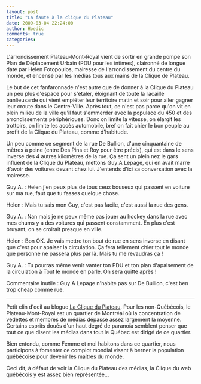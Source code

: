 ```yaml
---
layout: post
title: "La faute à la clique du Plateau"
date: 2009-03-04 22:24:00
author: Hoedic
comments: true
categories: 
---
```



L'arrondissement Plateau-Mont-Royal vient de sortir en grande pompe son Plan de Déplacement Urbain (PDU pour les intimes), claironné de longue date par Helen Fotopoulos, mairesse de l'arrondissement du centre du monde, et encensé par les médias tous aux mains de la Clique de Plateau.

Le but de cet fanfaronnade n'est autre que de donner à la Clique du Plateau un peu plus d'espace pour s'étaler, éloignant de toute la racaille banlieusarde qui vient empiéter leur territoire matin et soir pour aller gagner leur croute dans le Centre-Ville. Après tout, ce n'est pas parce qu'on vit en plein milieu de la ville qu'il faut s'emmerder avec la populace du 450 et des arrondissements périphériques. Donc on limite la vitesse, on élargit les trottoirs, on limite les accès automobile, bref on fait chier le bon peuple au profit de la Clique du Plateau, comme d'habitude.

Un peu comme ce segment de la rue De Bullion, d'une cinquantaine de mètres à peine (entre Des Pins et Roy pour être précis), qui est dans le sens inverse des 4 autres kilomètres de la rue. Ça sent un plein nez le gars influent de la Clique du Plateau, mettons Guy A Lepage, qui en avait marre d'avoir des voitures devant chez lui. J'entends d'ici sa conversation avec la mairesse.

Guy A. : Helen j'en peux plus de tous ceux bouseux qui passent en voiture sur ma rue, faut que tu fasses quelque chose.

Helen : Mais tu sais mon Guy, c'est pas facile, c'est aussi la rue des gens.

Guy A. : Nan mais je ne peux même pas jouer au hockey dans la rue avec mes chums y a des voitures qui passent constamment. En plus c'est bruyant, on se croirait presque en ville.

Helen : Bon OK. Je vais mettre ton bout de rue en sens inverse en disant que c'est pour apaiser la circulation. Ça fera tellement chier tout le monde que personne ne passera plus par là. Mais tu me revaudras ça !

Guy A. : Tu pourras même venir vanter ton PDU et ton plan d'apaisement de la circulation à Tout le monde en parle. On sera quitte après !

Commentaire inutile : Guy A Lepage n'habite pas sur De Bullion, c'est ben trop cheap comme rue.

***

Petit clin d'oeil au blogue [La Clique du Plateau](http://lacliqueduplateau.wordpress.com/). Pour les non-Québécois, le Plateau-Mont-Royal est un quartier de Montréal où la concentration de vedettes et membres de médias dépasse assez largement la moyenne. Certains esprits doués d'un haut degré de paranoïa semblent penser que tout ce que disent les médias dans tout le Québec est dirigé de ce quartier.

Bien entendu, comme Femme et moi habitons dans ce quartier, nous participons à fomenter ce complot mondial visant à berner la population québécoise pour devenir les maîtres du monde.

Ceci dit, à défaut de voir la Clique du Plateau des médias, la Clique du web québécois y est assez bien représentée...